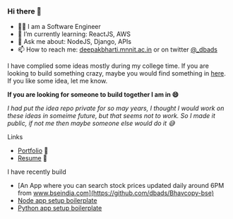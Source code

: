 ### Hi there 👋

<!--
**dbads/dbads** is a ✨ _special_ ✨ repository because its `README.md` (this file) appears on your GitHub profile.
-->
- 👨‍💻 I am a Software Engineer
- 🌱 I’m currently learning: ReactJS, AWS
- 💬 Ask me about: NodeJS, Django, APIs
- 📫 How to reach me: <a href="mailto:deepakbharti.mnnit.ac.in">deepakbharti.mnnit.ac.in</a> or on twitter <a href="https://twitter.com/_dbads"> @_dbads </a>

I have complied some ideas mostly during my college time. If you are looking to build something crazy, maybe you would find something in [here](https://github.com/dbads/Idea-Ydea).
If you like some idea, let me know. 

**If you are looking for someone to build together I am in 😄**

*I had put the idea repo private for so may years, I thought I would work on these ideas in someime future, but that seems not to work. So I made it public, if not me then maybe someone else would do it 😅*

Links
- [Portfolio](http://deepakbharti.com "Know more about me") 👨‍
- [Resume](http://www.deepakbharti.com/static/img/DeepakBharti.ad9a17d076ba.pdf "dbads Resume") 📄

I have recently build

- [An App where you can search stock prices updated daily around 6PM from www.bseindia.com](https://github.com/dbads/Bhavcopy-bse)
- [Node app setup boilerplate](https://github.com/dbads/node-app-setup)
- [Python app setup boilerplate](https://github.com/dbads/python-app-setup)

